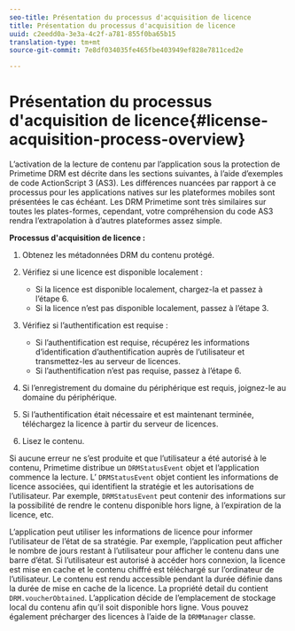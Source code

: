 ```yaml
---
seo-title: Présentation du processus d'acquisition de licence
title: Présentation du processus d'acquisition de licence
uuid: c2eedd0a-3e3a-4c2f-a781-855f0ba65b15
translation-type: tm+mt
source-git-commit: 7e8df034035fe465fbe403949ef828e7811ced2e

---
```



# Présentation du processus d&#39;acquisition de licence{#license-acquisition-process-overview}

L’activation de la lecture de contenu par l’application sous la protection de Primetime DRM est décrite dans les sections suivantes, à l’aide d’exemples de code ActionScript 3 (AS3). Les différences nuancées par rapport à ce processus pour les applications natives sur les plateformes mobiles sont présentées le cas échéant. Les  DRM Primetime sont très similaires sur toutes les plates-formes, cependant, votre compréhension du code AS3 rendra l’extrapolation à d’autres plateformes assez simple.

**Processus d&#39;acquisition de licence :**

1. Obtenez les métadonnées DRM du contenu protégé.
1. Vérifiez si une licence est disponible localement :

   * Si la licence est disponible localement, chargez-la et passez à l’étape 6.
   * Si la licence n’est pas disponible localement, passez à l’étape 3.

1. Vérifiez si l’authentification est requise :

   * Si l’authentification est requise, récupérez les informations d’identification d’authentification auprès de l’utilisateur et transmettez-les au serveur de licences.
   * Si l’authentification n’est pas requise, passez à l’étape 6.

1. Si l’enregistrement du domaine du périphérique est requis, joignez-le au domaine du périphérique.
1. Si l’authentification était nécessaire et est maintenant terminée, téléchargez la licence à partir du serveur de licences.
1. Lisez le contenu.

Si aucune erreur ne s’est produite et que l’utilisateur a été autorisé à  le contenu, Primetime distribue un `DRMStatusEvent` objet et l’application commence la lecture. L’ `DRMStatusEvent` objet contient les informations de licence associées, qui identifient la stratégie et les autorisations de l’utilisateur. Par exemple, `DRMStatusEvent` peut contenir des informations sur la possibilité de rendre le contenu disponible hors ligne, à l’expiration de la licence, etc.

L’application peut utiliser les informations de licence pour informer l’utilisateur de l’état de sa stratégie. Par exemple, l’application peut afficher le nombre de jours restant à l’utilisateur pour afficher le contenu dans une barre d’état. Si l’utilisateur est autorisé à accéder hors connexion, la licence est mise en cache et le contenu chiffré est téléchargé sur l’ordinateur de l’utilisateur. Le contenu est rendu accessible pendant la durée définie dans la durée de mise en cache de la licence. La propriété detail du  contient `DRM.voucherObtained`. L’application décide de l’emplacement de stockage local du contenu afin qu’il soit disponible hors ligne. Vous pouvez également précharger des licences à l’aide de la `DRMManager` classe.
